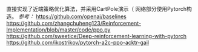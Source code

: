 直接实现了近端策略优化算法，并采用CartPole演示（
网络部分使用Pytorch构造。
*参考：*
https://github.com/openai/baselines
https://github.com/zhangchuheng123/Reinforcement-Implementation/blob/master/code/ppo.py
https://github.com/sweetice/Deep-reinforcement-learning-with-pytorch
https://github.com/ikostrikov/pytorch-a2c-ppo-acktr-gail
